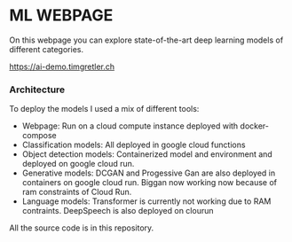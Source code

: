 # ML WEBPAGE
On this webpage you can explore state-of-the-art deep learning models of different categories.

https://ai-demo.timgretler.ch

### Architecture

To deploy the models I used a mix of different tools:
  - Webpage: Run on a cloud compute instance deployed with docker-compose
  - Classification models: All deployed in google cloud functions
  - Object detection models: Containerized model and environment and deployed on google cloud run.
  - Generative models: DCGAN and Progessive Gan are also deployed in containers on google cloud run. Biggan now working now because of ram constraints of Cloud Run.
  - Language models: Transformer is currently not working due to RAM contraints. DeepSpeech is also deployed on clourun
  

All the source code is in this repository. 

